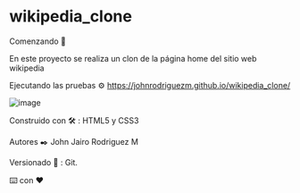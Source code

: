 # wikipedia_clone

Comenzando 🚀

En este proyecto se realiza un clon de la página home del sitio web wikipedia 

Ejecutando las pruebas ⚙️ https://johnrodriguezm.github.io/wikipedia_clone/

![image](https://user-images.githubusercontent.com/87795271/130891469-35088b87-e95f-41b8-9b9d-4dc1da0b2111.png)


Construido con 🛠️  : HTML5  y CSS3

Autores ✒️ John Jairo Rodriguez M

Versionado 📌 : Git.

⌨️ con ❤️




